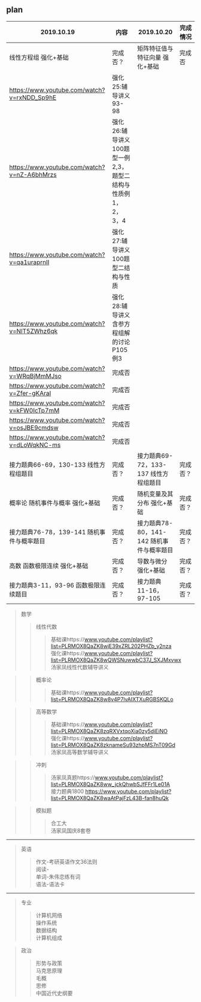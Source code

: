 ## plan
|  2019.10.19   | 内容 | 2019.10.20| 完成情况 |
| ----  | ----  | ----  | ----  | 
| 线性方程组 强化+基础 | 完成否？ | 矩阵特征值与特征向量 强化+基础 | 完成否 | 
| https://www.youtube.com/watch?v=rxNDD_Sp9hE | 强化25:辅导讲义93-98 | | |
| https://www.youtube.com/watch?v=nZ-A6bhMrzs | 强化26:辅导讲义100题型一例2,3，题型二结构与性质例1，2，3，4 | | |
| https://www.youtube.com/watch?v=qa1uraprnlI | 强化27:辅导讲义100题型二结构与性质 | | |
| https://www.youtube.com/watch?v=NlT5ZWhz6qk | 强化28:辅导讲义含参方程组解的讨论 P105例3 | | |
| https://www.youtube.com/watch?v=WRqBjMmMJso | 完成否 | | |
| https://www.youtube.com/watch?v=Zfer-gKAraI | 完成否 | | | 
| https://www.youtube.com/watch?v=kFW0IcTp7mM | 完成否 | | |
| https://www.youtube.com/watch?v=osJBE9cmdsw | 完成否 | | |
| https://www.youtube.com/watch?v=dLoWqkNC-ms | 完成否 | | |
| 接力题典66-69，130-133 线性方程组题目 | 完成否？ | 接力题典69-72，133-137 线性方程组题目 | 完成否？ | 
| 概率论 随机事件与概率 强化+基础 | 完成否？ | 随机变量及其分布 强化+基础| 完成否？ | 
| 接力题典76-78，139-141 随机事件与概率题目 | 完成否？ | 接力题典78-80，141-142 随机事件与概率题目  | 完成否？ | 
| 高数 函数极限连续 强化+基础| 完成否？ | 导数与微分 强化+基础 | 完成否？ | 
| 接力题典3-11，93-96 函数极限连续题目 | 完成否？ | 接力题典 11-16，97-105  | 完成否？| 

>数学   
>>线性代数    
>>>基础课https://www.youtube.com/playlist?list=PLRMOX8QaZK8wjE39xZRL202PHZb_y2nza  
>>>强化课https://www.youtube.com/playlist?list=PLRMOX8QaZK8wQWSNuwwbC37J_SXJMxvwx  
>>>汤家凤线性代数辅导讲义  

>>概率论   
>>>基础课https://www.youtube.com/playlist?list=PLRMOX8QaZK8w8v4P7lvAIXTXuRGBSKQLo  

>>高等数学        
>>>基础课https://www.youtube.com/playlist?list=PLRMOX8QaZK8zqRXVxtqoXia0zy5diEiNO  
>>>强化课https://www.youtube.com/playlist?list=PLRMOX8QaZK8zknameSu93zhpMS7nT09Gd  
>>>汤家凤高等数学辅导讲义   

>>冲刺  
>>>汤家凤真题https://www.youtube.com/playlist?list=PLRMOX8QaZK8ww_jckQhwbSJfFFr1Le01A  
>>>接力题典1800 https://www.youtube.com/playlist?list=PLRMOX8QaZK8waAtPajFzL43B-fan8huQk  

>>模拟题   
>>>合工大  
>>>汤家凤国庆8套卷  
---
>英语  
>>作文-考研英语作文36法则  
>>阅读-  
>>单词-朱伟恋练有词  
>>语法-语法卡  
---
>专业  
>>计算机网络  
>>操作系统  
>>数据结构  
>>计算机组成  

>政治  
>>形势与政策  
>>马克思原理  
>>毛概  
>>思修  
>>中国近代史纲要  


